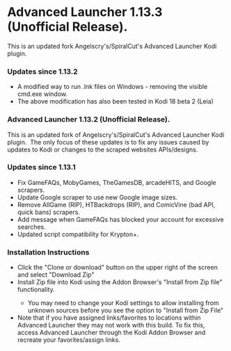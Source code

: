 # Advanced Launcher 1.13.3 (Unofficial Release).
This is an updated fork Angelscry's/SpiralCut's Advanced Launcher Kodi plugin.
<h3>Updates since 1.13.2</h3>
<ul>
	<li>A modified way to run .lnk files on Windows - removing the visible cmd.exe window.</li>
	<li>The above modification has also been tested in Kodi 18 beta 2 (Leia)</li>
</ul>

<h3>Advanced Launcher 1.13.2 (Unofficial Release).</h3>
This is an updated fork of Angelscry's/SpiralCut's Advanced Launcher Kodi plugin.  The only focus of these updates is to fix any issues caused by updates to Kodi or changes to the scraped websites APIs/designs.

<h3>Updates since 1.13.1</h3>
<ul>
	<li>Fix GameFAQs, MobyGames, TheGamesDB, arcadeHITS, and Google scrapers.</li>
	<li>Update Google scraper to use new Google image sizes.</li>
	<li>Remove AllGame (RIP), HTBackdrops (RIP), and ComicVine (bad API, quick bans) scrapers.</li>
	<li>Add message when GameFAQs has blocked your account for excessive searches.</li>
 	<li>Updated script compatibility for Krypton+.</li>
</ul>

<h3>Installation Instructions</h3>
<ul>
	<li>Click the "Clone or download" button on the upper right of the screen and select "Download Zip"</li>
	<li>Install Zip file into Kodi using the Addon Browser's "Install from Zip file" functionality.</li>
	<ul>
		<li>You may need to change your Kodi settings to allow installing from unknown sources before you see the option to "Install from Zip File"</li>
	</ul>
	<li>Note that if you have assigned links/favorites to locations within Advanced Launcher they may not work with this build.  To fix this, access Advanced Launcher through the Kodi Addon Browser and recreate your favorites/assign links.
</ul>
